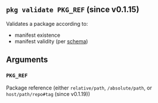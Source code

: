## `pkg validate PKG_REF` (since v0.1.15)

Validates a package according to:

- manifest existence
- manifest validity (per
  [schema](https://opspec.io/spec/0.1.4/package-manifest.schema.json))

## Arguments

### `PKG_REF`
Package reference (either `relative/path`, `/absolute/path`, or `host/path/repo#tag` (since v0.1.19))
